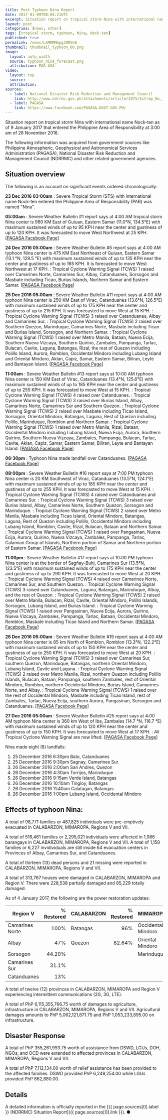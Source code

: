 ```yaml
---
title: Post Typhoon Nina Report
date: 2017-01-09T08:04:21UTC
excerpt: Situation report on tropical storm Nina with international name Nock-ten as of 9 January 2017 that entered the Philippine Area of Responsibility at 3:00 am of 26 November 2016.
layout: post
categories: [news, other]
tags: [tropical storm, typhoon, Nina, Nock-ten]
published: true
permalink: /news/LkMRMMmpgJORVe6
thumbnail: thumbnail_typhoon_00.png
image:
  layout: auto_width
  source: typhoon_nina_forecast.png
  attribution: PAG-ASA
video:
  layout: top
  source: 
  attribution: 
sources:
  - label: National Disaster Risk Reduction and Management Council
    link: http://www.ndrrmc.gov.ph/attachments/article/2975/Sitrep_No_13_re_Preparedness_Measures_and_Effects_of_TY_NINA_(NOCK-TEN)_as_of_09JAN2017_0800H.pdf
  - label: PAGASA
    link: https://www.facebook.com/PAGASA.DOST.GOV.PH/
---
```


Situation report on tropical storm Nina with international name Nock-ten as of 9 January 2017 that entered the Philippine Area of Responsibility at 3:00 am of 26 November 2016.

The following information was acquired from government sources like Philippine Atmospheric, Geophysical and Astronomical Services Administration (PAGASA), National Disaster Risk Reduction and Management Council (NDRRMC) and other related government agencies.

## Situation overview

The following is an account on significant events ordered chronologically:

__23 Dec 2016 03:00am__
: Severe Tropical Storm (STS) with international name Nock-ten entered the Philippine Area of Responsibility (PAR) was named "Nina".

__05:00am__
: Severe Weather Bulletin #1 report says at 4:00 AM tropical storm Nina center is 960 KM East of Guiuan, Eastern Samar (11.0°N, 134.5°E) with maximum sustained winds of up to 95 KPH near the center and gustiness of up to 120 KPH. It was forecasted to move West Northwest at 25 KPH. [[PAGASA Facebook Page](https://www.facebook.com/PAGASA.DOST.GOV.PH/posts/1155280647915176)]

__24 Dec 2016 05:00am__
: Severe Weather Bulletin #5 report says at 4:00 AM typhoon Nina center is 475 KM East Northeast of Guiuan, Eastern Samar (13.1 °N, 129.5 °E) with maximum sustained winds of up to 135 KPH near the center and gustiness of up to 165 KPH. It is forecasted to move West Northwest at 17 KPH.
: Tropical Cyclone Warning Signal (TCWS) 1 raised over Camarines Norte, Camarines Sur, Albay, Catanduanes, Sorsogon and Masbate including Ticao, Burias Islands, Northern Samar and Eastern Samar. [[PAGASA Facebook Page](https://www.facebook.com/PAGASA.DOST.GOV.PH/posts/1156444514465456)]

__25 Dec 2016 05:00am__
: Severe Weather Bulletin #11 report says at 4:00 AM typhoon Nina center is 250 KM East of Virac, Catanduanes (13.6°N, 126.5°E) with maximum sustained winds of up to 175 KPH near the center and gustiness of up to 215 KPH. It was forecasted to move West at 15 KPH.
: Tropical Cyclone Warning Signal (TCWS) 3 raised over Catanduanes, Albay and Camarines Sur.
: Tropical Cyclone Warning Signal (TCWS) 2 raised over Southern Quezon, Marinduque, Camarines Norte, Masbate including Ticao and Burias Island, Sorsogon, and Northern Samar.
: Tropical Cyclone Warning Signal (TCWS) 1 raised over Metro Manila, Bataan, Nueva Ecija, Southern Nueva Vizcaya, Southern Quirino, Zambales, Pampanga, Tarlac, Bulacan, Cavite, Laguna, Batangas, Rizal, the rest of Quezon including Polillo Island, Aurora, Romblon, Occidental Mindoro including Lubang Island and Oriental Mindoro, Aklan, Capiz, Samar, Eastern Samar, Biliran, Leyte and Bantayan Island. [[PAGASA Facebook Page](https://www.facebook.com/PAGASA.DOST.GOV.PH/posts/1158139580962616)]

__11:00am__
: Severe Weather Bulletin #13 report says at 10:00 AM typhoon Nina center is 150 KM East of Virac, Catanduanes (13.4°N, 125.6°E) with maximum sustained winds of up to 185 KPH near the center and gustiness of up to 255 KPH. It was forecasted to move West at 15 KPH.
: Tropical Cyclone Warning Signal (TCWS) 4 raised over Catanduanes.
: Tropical Cyclone Warning Signal (TCWS) 3 raised over Burias Island, Albay, Camarines Norte, Camarines Sur and Southern Quezon.
: Tropical Cyclone Warning Signal (TCWS) 2 raised over Masbate including Ticao Island, Sorsogon, Oriental Mindoro, Batangas, Laguna, Rest of Quezon including Polillo, Marinduque, Romblon and Northern Samar.
: Tropical Cyclone Warning Signal (TCWS) 1 raised over Metro Manila, Rizal, Bataan, Occidental Mindoro including Lubang Island, Nueva Ecija, Aurora, Southern Quirino, Southern Nueva Vizcaya, Zambales, Pampanga, Bulacan, Tarlac, Cavite, Aklan, Capiz, Samar, Eastern Samar, Biliran, Leyte and Bantayan Island. [[PAGASA Facebook Page](https://www.facebook.com/PAGASA.DOST.GOV.PH/posts/1158566404253267)]

__06:30pm__
: Typhoon Nina made landfall over Catanduanes. [[PAGASA Facebook Page](https://www.facebook.com/PAGASA.DOST.GOV.PH/posts/1155280647915176)]

__08:00pm__
: Severe Weather Bulletin #16 report says at 7:00 PM typhoon Nina center is 20 KM Southwest of Virac, Catanduanes (13.5°N, 124.1°E) with maximum sustained winds of up to 185 KPH near the center and gustiness of up to 255 KPH. It was forecasted to move West at 15 KPH.
: Tropical Cyclone Warning Signal (TCWS) 4 raised over Catanduanes and Camarines Sur.
: Tropical Cyclone Warning Signal (TCWS) 3 raised over Burias Island, Albay, Camarines Norte, Southern Quezon, Sorsogon and Marinduque.
: Tropical Cyclone Warning Signal (TCWS) 2 raised over Metro Manila, Masbate including Ticao Island, Oriental Mindoro, Batangas, Laguna, Rest of Quezon including Polillo, Occidental Mindoro including Lubang Island, Romblon, Cavite, Rizal, Bulacan,  Bataan and Northern Samar.
: Tropical Cyclone Warning Signal (TCWS) 1 raised over Pangasinan, Nueva Ecija, Aurora, Quirino, Nueva Vizcaya, Zambales, Pampanga, Tarlac, Calamian Group of Islands, Northern portion of Samar and Northern portion of Eastern Samar. [[PAGASA Facebook Page](https://www.facebook.com/PAGASA.DOST.GOV.PH/posts/1159241070852467)]

__11:00pm__
: Severe Weather Bulletin #17 report says at 10:00 PM typhoon Nina center is at the border of Sagñay-Buhi, Camarines Sur (13.5°N, 123.5°E) with maximum sustained winds of up to 175 KPH near the center and gustiness of up to 290 KPH. It was forecasted to move West at 20 KPH.
: Tropical Cyclone Warning Signal (TCWS) 4 raised over Camarines Norte, Camarines Sur, and Southern Quezon.
: Tropical Cyclone Warning Signal (TCWS) 3 raised over Catanduanes, Laguna, Batangas, Marinduque, Albay, and the rest of Quezon.
: Tropical Cyclone Warning Signal (TCWS) 2 raised over Metro Manila, Bulacan, Rizal, Cavite, Oriental Mindoro, Polillo Islands, Sorsogon, Lubang Island, and Burias Island.
: Tropical Cyclone Warning Signal (TCWS) 1 raised over Pangasinan, Nueva Ecija, Aurora, Quirino, Nueva Vizcaya, Zambales, Pampanga, Tarlac, Bataan, Occidental Mindoro, Romblon, Masbate including Ticao Island and Northern Samar. [[PAGASA Facebook Page](https://www.facebook.com/PAGASA.DOST.GOV.PH/posts/1159516440824930)]

__26 Dec 2016 05:00am__
: Severe Weather Bulletin #19 report says at 4:00 AM typhoon Nina center is 85 km North of Romblon, Romblon (13.3°N, 122.2°E) with maximum sustained winds of up to 150 KPH near the center and gustiness of up to 250 KPH. It was forecasted to move West at 20 KPH.
: Tropical Cyclone Warning Signal (TCWS) 3 raised over Camarines Sur, southern Quezon, Marinduque, Batangas, northern Oriental Mindoro, Lubang Island, Cavite and Laguna.
: Tropical Cyclone Warning Signal (TCWS) 2 raised over Metro Manila, Rizal, northern Quezon including Polillo Islands, Bulacan, Bataan, Pampanga, southern Zambales, rest of Oriental Mindoro, Romblon, northern Occidental Mindoro, Burias Island, Camarines Norte, and Albay.
: Tropical Cyclone Warning Signal (TCWS) 1 raised over the rest of Occidental Mindoro, Masbate including Ticao Island, rest of Zambales, Tarlac, Nueva Ecija, southern Aurora, Pangasinan, Sorsogon and Catanduanes. [[PAGASA Facebook Page](https://www.facebook.com/PAGASA.DOST.GOV.PH/posts/1160016974108210)]

__27 Dec 2016 05:00am__
: Severe Weather Bulletin #25 report says at 4:00 AM typhoon Nina center is 360 km West of Iba, Zambales (14.7 °N, 116.7 °E) with maximum sustained winds of up to 120 KPH near the center and gustiness of up to 150 KPH. It was forecasted to move West at 17 KPH.
: All Tropical Cyclone Warning Signal are now lifted. [[PAGASA Facebook Page](https://www.facebook.com/PAGASA.DOST.GOV.PH/posts/1161013920675182)]

Nina made eight (8) landfalls:

1. 25 December 2016 6:30pm Bato, Catanduanes
2. 25 December 2016 9:30pm Sagnay, Camarines Sur
3. 26 December 2016 2:00am San Andres, Quezon
4. 26 December 2016 4:30am Torrijos, Marinduque
5. 26 December 2016 9:15am Verde Island, Batangas
6. 26 December 2016 10:10am Tingloy, Batangas
7. 26 December 2016 11:40am Calatagan, Batangas
8. 26 December 2016 1:00pm Lubang Island, Occidental Mindoro

## Effects of typhoon Nina:

A total of 98,771 families or 487,825 individuals were pre-emptively evacuated in CALABARZON, MIMAROPA, Regions V and VII.

A total of 516,461 families or 2,295,021 individuals were affected in 1,986 barangays in CALABARZON, MIMAROPA, Regions V and VII.
A total of 1,158 families or 6,227 invidividuals are still inside 64 evacuation centers in Provinces of Albay, Camarines Sur, and Catanduanes.

A total of thirteen (13) dead persons and 21 missing were reported in CALABARZON, MIMAROPA, Regions V and VII.

A total of 313,767 houses were damaged in CALABARZON, MIMAROPA and Region V. There were 228,538 partially damaged and 85,229 totally damaged.

As of 4 January 2017, the following are the power restoration updates:

| Region V        | % Restored | CALABARZON      | % Restored | MIMAROPA           | % Restored |
|-----------------|-----------:|-----------------|-----------:|--------------------|-----------:|
| Camarines Norte | 100%       | Batangas        | 96%        | Occidental Mindoro | 99.5       |
| Albay           | 47%        | Quezon          | 82.64%     | Oriental Mindoro   | 82.27%     |
| Sorsogon        | 44.20%     |                 |            | Marinduque         | 14.29      |
| Camarines Sur   | 31.1%      |                 |            |                    |            |
| Catanduanes     | 13%        |                 |            |                    |            |

A total of twelve (12) provinces in CALABARZON, MIMAROPA and Region V experiencing intermittent communications (2G, 3G, LTE).

A total of PhP 6,115,355,766.75 worth of damages to agriculture, infrastructure in CALABARZON, MIMAROPA, Regions V and VII.
Agricultural damages amounts to PhP 5,062,121,871.75 and PhP 1,053,233,895.00 on infrastructure.

## Disaster Response

A total of PhP 355,261,993.75 worth of assistance from DSWD, LGUs, DOH, NGOs, and OCD were extended to affected provinces in CALABARZON, MIMAROPA, Regions V and VII.

A total of PhP 7,112,134.00 worth of relief assistance has been provided to the affected families. DSWD provided PhP 6,249,254.00 while LGUs provided PhP 862,880.00.

## Details

A detailed information is officially reported in the [{{ page.sources[0].label }} (NDRRMC) Situation Report]({{ page.sources[0].link }}).
&#x25cf;
